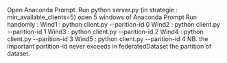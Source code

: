 Open Anaconda Prompt. Run python server.py (in strategie : min_available_clients=5)
open 5 windows of Anaconda Prompt
Run handomly : 
Wind1 : python client.py --parition-id 0
Wind2 : python client.py --parition-id 1
Wind3 : python client.py --parition-id 2
Wind4 : python client.py --parition-id 3
Wind5 : python client.py --parition-id 4
NB. the important partition-id never exceeds in federatedDataset the partition of dataset.
